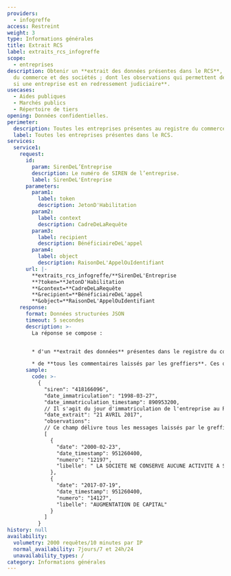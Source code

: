 ```yaml
---
providers:
  - infogreffe
access: Restreint
weight: 3
type: Informations générales
title: Extrait RCS
label: extraits_rcs_infogreffe
scope:
  - entreprises
description: Obtenir un **extrait des données présentes dans le RCS**, registre
  du commerce et des sociétés ; dont les observations qui permettent de **savoir
  si une entreprise est en redressement judiciaire**.
usecases:
  - Aides publiques
  - Marchés publics
  - Répertoire de tiers
opening: Données confidentielles.
perimeter:
  description: Toutes les entreprises présentes au registre du commerce et des sociétés.
  label: Toutes les entreprises présentes dans le RCS.
services:
  service1:
    request:
      id:
        param: SirenDeL’Entreprise
        description: Le numéro de SIREN de l’entreprise.
        label: SirenDeL'Entreprise
      parameters:
        param1:
          label: token
          description: JetonD'Habilitation
        param2:
          label: context
          description: CadreDeLaRequête
        param3:
          label: recipient
          description: BénéficiaireDeL'appel
        param4:
          label: object
          description: RaisonDeL'AppelOuIdentifiant
      url: |-
        **extraits_rcs_infogreffe/**SirenDeL'Entreprise
        **?token=**JetonD'Habilitation
        **&context=**CadreDeLaRequête
        **&recipient=**BénéficiaireDeL'appel
        **&object=**RaisonDeL'AppelOuIdentifiant
    response:
      format: Données structurées JSON
      timeout: 5 secondes
      description: >-
        La réponse se compose :


        * d'un **extrait des données** présentes dans le registre du commerce et des sociétés pour un numéro de siren donné. ⚠️ *Il ne s’agit donc pas de la totalité des données présentes sur le Kbis mais d’une partie succincte.*

        * de **tous les commentaires laissés par les greffiers**. Ces observations concernent entre autres les changements de capital, les transferts de siège, les fusions, les redressements et liquidations judiciaires (si la donnée est publique).
      sample:
        code: >-
          {
            "siren": "418166096",
            "date_immatriculation": "1998-03-27",
            "date_immatriculation_timestamp": 890953200,
            // Il s'agit du jour d'immatriculation de l'entreprise au RCS. À compter de cette date, les sociétés jouissent de la personnalité morale. Cette date d'immatriculation n'est pas la même que celle délivrée par l'INSEE. Elle ne correspond pas non plus à la date du début d'activité.
            "date_extrait": "21 AVRIL 2017",
            "observations":
            // Ce champ délivre tous les messages laissés par le greffier inscrits dans les observations.
            [
              {
                "date": "2000-02-23",
                "date_timestamp": 951260400,
                "numero": "12197",
                "libelle": " LA SOCIETE NE CONSERVE AUCUNE ACTIVITE A SON ANCIEN SIEGE "
              },
              {
                "date": "2017-07-19",
                "date_timestamp": 951260400,
                "numero": "14127",
                "libelle": "AUGMENTATION DE CAPITAL"
              }
            ]
          }
history: null
availability:
  volumetry: 2000 requêtes/10 minutes par IP
  normal_availability: 7jours/7 et 24h/24
  unavailability_types: /
category: Informations générales
---
```

